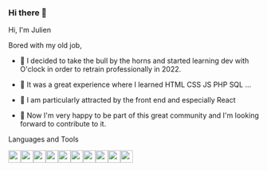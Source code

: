 ### Hi there 👋

Hi, I'm Julien

Bored with my old job,

- 💬 I decided to take the bull by the horns and started learning dev with O'clock in order to retrain professionally in 2022.
- 🤗 It was a great experience where I learned HTML CSS JS PHP SQL ...
- 💖 I am particularly attracted by the front end and especially React

- 👯 Now I'm very happy to be part of this great community and I'm looking forward to contribute to it.

Languages and Tools

<img src="https://cdn.jsdelivr.net/gh/devicons/devicon/icons/vscode/vscode-original.svg" width="25px" /><img src="https://cdn.jsdelivr.net/gh/devicons/devicon/icons/html5/html5-original.svg" width="25px"/><img src="https://cdn.jsdelivr.net/gh/devicons/devicon/icons/css3/css3-original.svg" width="25px" /><img src="https://cdn.jsdelivr.net/gh/devicons/devicon/icons/javascript/javascript-original.svg" width="25px" /><img src="https://cdn.jsdelivr.net/gh/devicons/devicon/icons/react/react-original.svg" width="25px" /><img src="https://cdn.jsdelivr.net/gh/devicons/devicon/icons/bootstrap/bootstrap-original.svg" width="25px" /><img src="https://cdn.jsdelivr.net/gh/devicons/devicon/icons/tailwindcss/tailwindcss-plain.svg" width="25px" /><img src="https://cdn.jsdelivr.net/gh/devicons/devicon/icons/php/php-original.svg" width="25px" /><img src="https://cdn.jsdelivr.net/gh/devicons/devicon/icons/laravel/laravel-plain.svg" width="25px" /><img src="https://cdn.jsdelivr.net/gh/devicons/devicon/icons/mysql/mysql-original.svg" width="25px" />